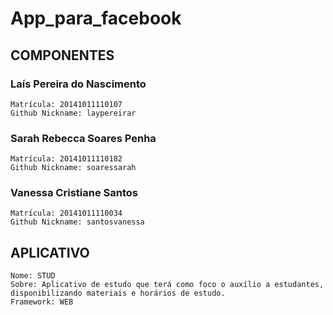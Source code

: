 # App_para_facebook
## COMPONENTES
### Laís Pereira do Nascimento
    Matrícula: 20141011110107  
    Github Nickname: laypereirar
### Sarah Rebecca Soares Penha
    Matrícula: 20141011110182 
    Github Nickname: soaressarah  
### Vanessa Cristiane Santos
    Matrícula: 20141011110034
    Github Nickname: santosvanessa
## APLICATIVO
    Nome: STUD
    Sobre: Aplicativo de estudo que terá como foco o auxílio a estudantes, disponibilizando materiais e horários de estudo.
    Framework: WEB
